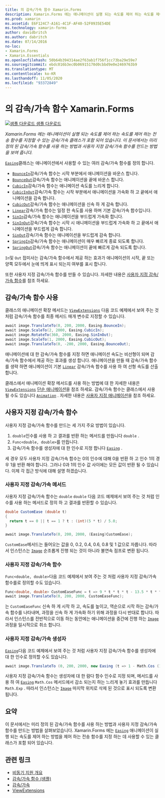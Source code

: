 ```yaml
---
title: 의 감속/가속 함수 Xamarin.Forms
description: Xamarin.Forms 에는 애니메이션이 실행 되는 속도를 제어 하는 속도를 제어 하는 전송 함수를 지정할 수 있는 감속/가속 클래스가 포함 되어 있습니다. 이 문서에서는 미리 정의 된 감속/가속 함수를 사용 하는 방법과 사용자 지정 감속/가속 함수를 만드는 방법을 보여 줍니다.
ms.prod: xamarin
ms.assetid: E6F124C7-A161-4C1F-AF40-52F0935E54DE
ms.technology: xamarin-forms
author: davidbritch
ms.author: dabritch
ms.date: 07/14/2016
no-loc:
- Xamarin.Forms
- Xamarin.Essentials
ms.openlocfilehash: 50b64b394314ae2f63ab1f756f1cc73ba29e59e7
ms.sourcegitcommit: ebdc016b3ec0b06915170d0cbbd9e0e2469763b9
ms.translationtype: MT
ms.contentlocale: ko-KR
ms.lasthandoff: 11/05/2020
ms.locfileid: "93372849"
---
```

# <a name="easing-functions-in-no-locxamarinforms"></a>의 감속/가속 함수 Xamarin.Forms

[![샘플 다운로드](~/media/shared/download.png) 샘플 다운로드](/samples/xamarin/xamarin-forms-samples/userinterface-animation-easing)

_Xamarin.Forms 에는 애니메이션이 실행 되는 속도를 제어 하는 속도를 제어 하는 전송 함수를 지정할 수 있는 감속/가속 클래스가 포함 되어 있습니다. 이 문서에서는 미리 정의 된 감속/가속 함수를 사용 하는 방법과 사용자 지정 감속/가속 함수를 만드는 방법을 보여 줍니다._

[`Easing`](xref:Xamarin.Forms.Easing)클래스는 애니메이션에서 사용할 수 있는 여러 감속/가속 함수를 정의 합니다.

- [`BounceIn`](xref:Xamarin.Forms.Easing.BounceIn)감속/가속 함수는 시작 부분에서 애니메이션을 바운스 합니다.
- [`BounceOut`](xref:Xamarin.Forms.Easing.BounceOut)감속/가속 함수는 애니메이션을 끝에 바운스 합니다.
- [`CubicIn`](xref:Xamarin.Forms.Easing.CubicIn)감속/가속 함수는 애니메이션 속도를 느리게 합니다.
- [`CubicInOut`](xref:Xamarin.Forms.Easing.CubicInOut)감속/가속 함수는 시작 부분에서 애니메이션을 가속화 하 고 끝에서 애니메이션을 감속 합니다.
- [`CubicOut`](xref:Xamarin.Forms.Easing.CubicOut)감속/가속 함수는 애니메이션을 신속 하 게 감속 합니다.
- [`Linear`](xref:Xamarin.Forms.Easing.Linear)감속/가속 함수는 일정 한 속도를 사용 하며 기본 감속/가속 함수입니다.
- [`SinIn`](xref:Xamarin.Forms.Easing.SinIn)감속/가속 함수는 애니메이션을 부드럽게 가속화 합니다.
- [`SinInOut`](xref:Xamarin.Forms.Easing.SinInOut)감속/가속 함수는 시작 시 애니메이션을 부드럽게 가속화 하 고 끝에서 애니메이션을 부드럽게 감속 합니다.
- [`SinOut`](xref:Xamarin.Forms.Easing.SinOut)감속/가속 함수는 애니메이션을 부드럽게 감속 합니다.
- [`SpringIn`](xref:Xamarin.Forms.Easing.SpringIn)감속/가속 함수는 애니메이션이 매우 빠르게 종료 되도록 합니다.
- [`SpringOut`](xref:Xamarin.Forms.Easing.SpringOut)감속/가속 함수는 애니메이션이 끝에 빠르게 감속 되도록 합니다.

`In`및 `Out` 접미사는 감속/가속 함수에서 제공 하는 효과가 애니메이션의 시작, 끝 또는 양쪽 모두에서 눈에 띄게 표시 되는지 여부를 표시 합니다.

또한 사용자 지정 감속/가속 함수를 만들 수 있습니다. 자세한 내용은 [사용자 지정 감속/가속 함수](#custom-easing-functions)를 참조 하세요.

## <a name="consuming-an-easing-function"></a>감속/가속 함수 사용

클래스의 애니메이션 확장 메서드는 [`ViewExtensions`](xref:Xamarin.Forms.ViewExtensions) 다음 코드 예제에서 보여 주는 것 처럼 감속/가속 함수를 최종 메서드 매개 변수로 지정할 수 있습니다.

```csharp
await image.TranslateTo(0, 200, 2000, Easing.BounceIn);
await image.ScaleTo(2, 2000, Easing.CubicIn);
await image.RotateTo(360, 2000, Easing.SinInOut);
await image.ScaleTo(1, 2000, Easing.CubicOut);
await image.TranslateTo(0, -200, 2000, Easing.BounceOut);
```

애니메이션에 대 한 감속/가속 함수를 지정 하면 애니메이션 속도는 비선형이 되며 감속/가속 함수에서 제공 하는 효과를 생성 합니다. 애니메이션을 만들 때 감속/가속 함수를 생략 하면 애니메이션이 기본 [`Linear`](xref:Xamarin.Forms.Easing.Linear) 감속/가속 함수를 사용 하 여 선형 속도를 산출 합니다.

클래스에서 애니메이션 확장 메서드를 사용 하는 방법에 대 한 자세한 내용은 [`ViewExtensions`](xref:Xamarin.Forms.ViewExtensions) [단순 애니메이션](~/xamarin-forms/user-interface/animation/simple.md)을 참조 하세요. 감속/가속 함수는 클래스에서 사용 될 수도 있습니다 [`Animation`](xref:Xamarin.Forms.Animation) . 자세한 내용은 [사용자 지정 애니메이션](~/xamarin-forms/user-interface/animation/custom.md)을 참조 하세요.

## <a name="custom-easing-functions"></a>사용자 지정 감속/가속 함수

사용자 지정 감속/가속 함수를 만드는 세 가지 주요 방법이 있습니다.

1. `double`인수를 사용 하 고 결과를 반환 하는 메서드를 만듭니다 `double` .
1. `Func<double, double>`를 만듭니다.
1. 감속/가속 함수를 생성자에 대 한 인수로 지정 합니다 [`Easing`](xref:Xamarin.Forms.Easing) .

세 경우 모두 사용자 지정 감속/가속 함수는 0의 인수에 대해 0을 반환 하 고 인수 1의 경우 1을 반환 해야 합니다. 그러나 0과 1의 인수 값 사이에는 모든 값이 반환 될 수 있습니다. 이제 각 접근 방식에 대해 설명 하겠습니다.

### <a name="custom-easing-method"></a>사용자 지정 감속/가속 메서드

사용자 지정 감속/가속 함수는 `double` `double` 다음 코드 예제에서 보여 주는 것 처럼 인수를 사용 하는 메서드로 정의 하 고 결과를 반환할 수 있습니다.

```csharp
double CustomEase (double t)
{
  return t == 0 || t == 1 ? t : (int)(5 * t) / 5.0;
}

await image.TranslateTo(0, 200, 2000, (Easing)CustomEase);
```

`CustomEase`메서드는 들어오는 값을 0, 0.2, 0.4, 0.6, 0.8 및 1 값으로 자릅니다. 따라서 인스턴스는 [`Image`](xref:Xamarin.Forms.Image) 순조롭게 진행 되는 것이 아니라 불연속 점프로 변환 됩니다.

### <a name="custom-easing-func"></a>사용자 지정 감속/가속 함수

`Func<double, double>`다음 코드 예제에서 보여 주는 것 처럼 사용자 지정 감속/가속 함수를로 정의할 수도 있습니다.

```csharp
Func<double, double> CustomEaseFunc = t => 9 * t * t * t - 13.5 * t * t + 5.5 * t;
await image.TranslateTo(0, 200, 2000, CustomEaseFunc);
```

는 `CustomEaseFunc` 신속 하 게 시작 하 고, 속도를 높이고, 역순으로 시작 하는 감속/가속 함수를 나타내며, 과정을 신속 하 게 가속화 하기 위해 과정을 다시 반대로 합니다. 따라서 인스턴스를 전반적으로 이동 하는 동안에는 애니메이션을 중간에 진행 하는 [`Image`](xref:Xamarin.Forms.Image) 과정을 일시적으로 취소 합니다.

### <a name="custom-easing-constructor"></a>사용자 지정 감속/가속 생성자

[`Easing`](xref:Xamarin.Forms.Easing)다음 코드 예제에서 보여 주는 것 처럼 사용자 지정 감속/가속 함수를 생성자에 대 한 인수로 정의할 수도 있습니다.

```csharp
await image.TranslateTo (0, 200, 2000, new Easing (t => 1 - Math.Cos (10 * Math.PI * t) * Math.Exp (-5 * t)));
```

사용자 지정 감속/가속 함수는 생성자에 대 한 람다 함수 인수로 지정 되며, 메서드를 사용 하 여 [`Easing`](xref:Xamarin.Forms.Easing) `Math.Cos` 메서드에서 감소 되는지 하는 느리게 놓기 효과를 만듭니다 `Math.Exp` . 따라서 인스턴스는 [`Image`](xref:Xamarin.Forms.Image) 마지막 위치로 삭제 된 것으로 표시 되도록 변환 됩니다.

## <a name="summary"></a>요약

이 문서에서는 미리 정의 된 감속/가속 함수를 사용 하는 방법과 사용자 지정 감속/가속 함수를 만드는 방법을 살펴보았습니다. Xamarin.Forms 에는 [`Easing`](xref:Xamarin.Forms.Easing) 애니메이션이 실행 되는 속도를 제어 하는 방법을 제어 하는 전송 함수를 지정 하는 데 사용할 수 있는 클래스가 포함 되어 있습니다.

## <a name="related-links"></a>관련 링크

- [비동기 지원 개요](~/cross-platform/platform/async.md)
- [감속/가속 함수 (샘플)](/samples/xamarin/xamarin-forms-samples/userinterface-animation-easing)
- [감속/가속](xref:Xamarin.Forms.Easing)
- [ViewExtensions](xref:Xamarin.Forms.ViewExtensions)
